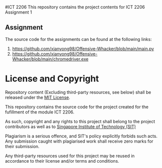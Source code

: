 #ICT 2206
This repository contains the project contents for ICT 2206 Assignment 1

## Assignment
The source code for the assignments can be found at the following links:
1. https://github.com/xianyong98/Offensive-Whacker/blob/main/main.py
2. https://github.com/xianyong98/Offensive-Whacker/blob/main/chromedriver.exe

# License and Copyright
Repository content (Excluding third-party resources, see below) shall be released under the [MIT License](LICENSE).

This repository contains the source code for the project created for the fufillment of the module ICT 2206.

As such, copyright and any rights to this project shall belong to the project contributors as well as to [Singapore Institute of Technology (SIT)](https://www.singaporetech.edu.sg/)

Plagiarism is a serious offence, and SIT's policy explicitly forbids such acts. Any submission caught with plagiarised work shall receive zero marks for their submission.

Any third-party resources used for this project may be reused in accordance to their license and/or terms and conditions.
